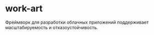 # work-art
Фреймворк для разработки облачных приложений поддерживает масштабируемость и отказоустойчивость.
